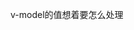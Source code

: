 <!--
 * @Author: ZYH
 * @Date: 2022-08-10 08:52:42
 * @LastEditTime: 2022-08-10 08:52:44
 * @Description: 
-->

v-model的值想着要怎么处理
